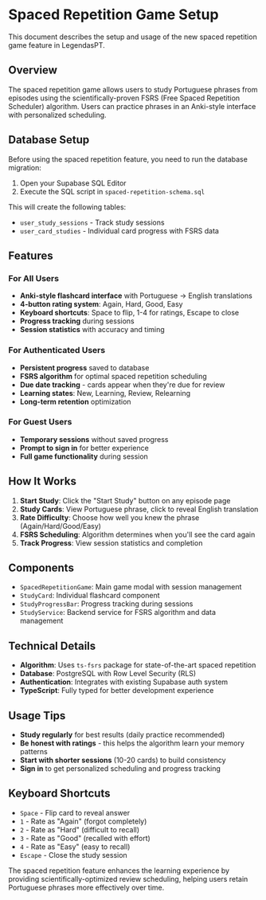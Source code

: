 # Spaced Repetition Game Setup

This document describes the setup and usage of the new spaced repetition game feature in LegendasPT.

## Overview

The spaced repetition game allows users to study Portuguese phrases from episodes using the scientifically-proven FSRS (Free Spaced Repetition Scheduler) algorithm. Users can practice phrases in an Anki-style interface with personalized scheduling.

## Database Setup

Before using the spaced repetition feature, you need to run the database migration:

1. Open your Supabase SQL Editor
2. Execute the SQL script in `spaced-repetition-schema.sql`

This will create the following tables:
- `user_study_sessions` - Track study sessions
- `user_card_studies` - Individual card progress with FSRS data

## Features

### For All Users
- **Anki-style flashcard interface** with Portuguese → English translations
- **4-button rating system**: Again, Hard, Good, Easy
- **Keyboard shortcuts**: Space to flip, 1-4 for ratings, Escape to close
- **Progress tracking** during sessions
- **Session statistics** with accuracy and timing

### For Authenticated Users
- **Persistent progress** saved to database
- **FSRS algorithm** for optimal spaced repetition scheduling
- **Due date tracking** - cards appear when they're due for review
- **Learning states**: New, Learning, Review, Relearning
- **Long-term retention** optimization

### For Guest Users
- **Temporary sessions** without saved progress
- **Prompt to sign in** for better experience
- **Full game functionality** during session

## How It Works

1. **Start Study**: Click the "Start Study" button on any episode page
2. **Study Cards**: View Portuguese phrase, click to reveal English translation
3. **Rate Difficulty**: Choose how well you knew the phrase (Again/Hard/Good/Easy)
4. **FSRS Scheduling**: Algorithm determines when you'll see the card again
5. **Track Progress**: View session statistics and completion

## Components

- `SpacedRepetitionGame`: Main game modal with session management
- `StudyCard`: Individual flashcard component
- `StudyProgressBar`: Progress tracking during sessions
- `StudyService`: Backend service for FSRS algorithm and data management

## Technical Details

- **Algorithm**: Uses `ts-fsrs` package for state-of-the-art spaced repetition
- **Database**: PostgreSQL with Row Level Security (RLS)
- **Authentication**: Integrates with existing Supabase auth system
- **TypeScript**: Fully typed for better development experience

## Usage Tips

- **Study regularly** for best results (daily practice recommended)
- **Be honest with ratings** - this helps the algorithm learn your memory patterns
- **Start with shorter sessions** (10-20 cards) to build consistency
- **Sign in** to get personalized scheduling and progress tracking

## Keyboard Shortcuts

- `Space` - Flip card to reveal answer
- `1` - Rate as "Again" (forgot completely)
- `2` - Rate as "Hard" (difficult to recall)
- `3` - Rate as "Good" (recalled with effort)
- `4` - Rate as "Easy" (easy to recall)
- `Escape` - Close the study session

The spaced repetition feature enhances the learning experience by providing scientifically-optimized review scheduling, helping users retain Portuguese phrases more effectively over time.